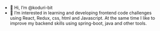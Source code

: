 - 👋 Hi, I’m @koduri-bit
- 👀 I’m interested in learning and developing frontend code challenges using React, Redux, css, html and Javascript. At the same time I like to improve my backend skills using spring-boot, java and other tools.

<!---
koduri-bit/koduri-bit is a ✨ special ✨ repository because its `README.md` (this file) appears on your GitHub profile.
You can click the Preview link to take a look at your changes.
--->
